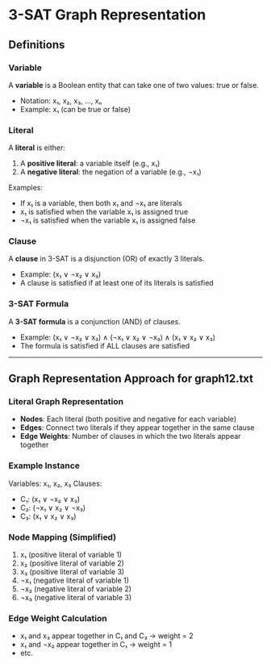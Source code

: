 # 3-SAT Graph Representation

## Definitions

### Variable
A **variable** is a Boolean entity that can take one of two values: true or false.
- Notation: x₁, x₂, x₃, ..., xₙ
- Example: x₁ (can be true or false)

### Literal  
A **literal** is either:
1. A **positive literal**: a variable itself (e.g., x₁)
2. A **negative literal**: the negation of a variable (e.g., ¬x₁)

Examples:
- If x₁ is a variable, then both x₁ and ¬x₁ are literals
- x₁ is satisfied when the variable x₁ is assigned true
- ¬x₁ is satisfied when the variable x₁ is assigned false

### Clause
A **clause** in 3-SAT is a disjunction (OR) of exactly 3 literals.
- Example: (x₁ ∨ ¬x₂ ∨ x₃)
- A clause is satisfied if at least one of its literals is satisfied

### 3-SAT Formula
A **3-SAT formula** is a conjunction (AND) of clauses.
- Example: (x₁ ∨ ¬x₂ ∨ x₃) ∧ (¬x₁ ∨ x₂ ∨ ¬x₃) ∧ (x₁ ∨ x₂ ∨ x₃)
- The formula is satisfied if ALL clauses are satisfied

---

## Graph Representation Approach for graph12.txt

### Literal Graph Representation
- **Nodes**: Each literal (both positive and negative for each variable)
- **Edges**: Connect two literals if they appear together in the same clause
- **Edge Weights**: Number of clauses in which the two literals appear together

### Example Instance
Variables: x₁, x₂, x₃
Clauses: 
- C₁: (x₁ ∨ ¬x₂ ∨ x₃)
- C₂: (¬x₁ ∨ x₂ ∨ ¬x₃)  
- C₃: (x₁ ∨ x₂ ∨ x₃)

### Node Mapping (Simplified)
1. x₁ (positive literal of variable 1)
2. x₂ (positive literal of variable 2)  
3. x₃ (positive literal of variable 3)
4. ¬x₁ (negative literal of variable 1)
5. ¬x₂ (negative literal of variable 2)
6. ¬x₃ (negative literal of variable 3)

### Edge Weight Calculation
- x₁ and x₃ appear together in C₁ and C₃ → weight = 2
- x₁ and ¬x₂ appear together in C₁ → weight = 1
- etc.
